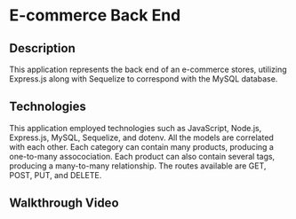 # E-commerce Back End
## Description
This application represents the back end of an e-commerce stores, utilizing Express.js along with Sequelize to correspond with the MySQL database.

## Technologies

This application employed technologies such as JavaScript, Node.js, Express.js, MySQL, Sequelize, and dotenv. All the models are correlated with each other. Each category can contain many products, producing a one-to-many assocociation. Each product can also contain several tags, producing a many-to-many relationship. The routes available are GET, POST, PUT, and DELETE.

## Walkthrough Video

